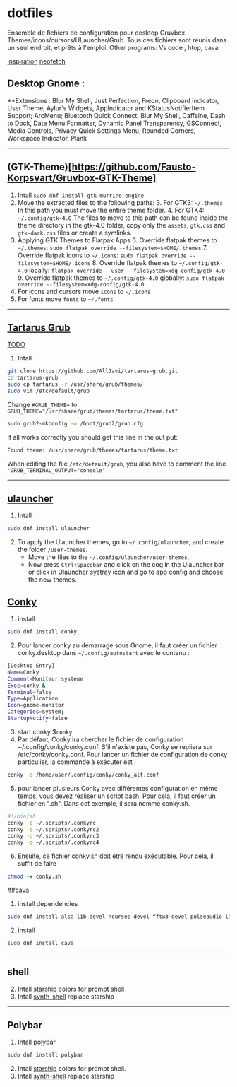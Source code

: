 # dotfiles
Ensemble de fichiers de configuration pour desktop Gruvbox Themes/icons/cursors/ULauncher/Grub.
Tous ces fichiers sont réunis dans un seul endroit, et prêts à l'emploi.
Other programs: Vs code , htop, cava.

[inspiration](https://github.com/lime-desu/dootsfile)
[neofetch](https://itsfoss.com/using-neofetch/)

## Desktop Gnome :
**Extensions : Blur My Shell, Just Perfection, Freon, Clipboard indicator, User Theme, Aylur's Widgets, AppIndicator and KStatusNotifierItem Support; ArcMenu; Bluetooth Quick Connect, Blur My Shell, Caffeine, Dash to Dock, Date Menu Formatter, Dynamic Panel Transparency, GSConnect, Media Controls, Privacy Quick Settings Menu, Rounded Corners, Workspace Indicator, Plank


---
## (GTK-Theme)[https://github.com/Fausto-Korpsvart/Gruvbox-GTK-Theme]
1. Intall `sudo dnf install gtk-murrine-engine`
2. Move the extracted files to the following paths:
	3. For GTK3: `~/.themes` In this path you must move the entire theme folder.
	4. For GTK4: `~/.config/gtk-4.0` The files to move to this path can be found inside the theme directory in the gtk-4.0 folder, copy only the `assets`, `gtk.css` and `gtk-dark.css` files or create a symlinks.
5. Applying GTK Themes to Flatpak Apps
	6. Override flatpak themes to `~/.themes`: `sudo flatpak override --filesystem=$HOME/.themes`
	7. Override flatpak icons to `~/.icons`: `sudo flatpak override --filesystem=$HOME/.icons`
	8. Override flatpak themes to `~/.config/gtk-4.0` locally: `flatpak override --user --filesystem=xdg-config/gtk-4.0`
	9. Override flatpak themes to `~/.config/gtk-4.0` globally: `sudo flatpak override --filesystem=xdg-config/gtk-4.0`
10. For icons and cursors move `icons` to `~/.icons`
10. For fonts move `fonts` to `~/.fonts`

---
## [Tartarus Grub](https://github.com/AllJavi/tartarus-grub)
[TODO](https://github.com/shvchk/fallout-grub-theme)
1. Intall
```bash
git clone https://github.com/AllJavi/tartarus-grub.git
cd tartarus-grub
sudo cp tartarus -r /usr/share/grub/themes/
sudo vim /etc/default/grub
```
Change `#GRUB_THEME=` to
`GRUB_THEME="/usr/share/grub/themes/tartarus/theme.txt"`
```bash
sudo grub2-mkconfig -o /boot/grub2/grub.cfg
```
If all works correctly you should get this line in the out put:
```bash
Found theme: /usr/share/grub/themes/tartarus/theme.txt
```
When editing the file `/etc/default/grub`, you also have to comment the line `'GRUB_TERMINAL_OUTPUT="console"`

---
## [ulauncher](https://ulauncher.io/#Download)  
1. Intall 
```bash
sudo dnf install ulauncher
``` 
2. To apply the Ulauncher themes, go to `~/.config/ulauncher`, and create the folder `/user-themes`.
	- Move the files to the `~/.config/ulauncher/user-themes`.
	- Now press `Ctrl+Spacebar` and click on the cog in the Ulauncher bar or click in Ulauncher systray icon and go to app config and choose the new themes.

## [Conky](https://github.com/brndnmtthws/conky)
1. install
```bash
sudo dnf install conky
``` 
2. Pour lancer conky au démarrage sous Gnome, il faut créer un fichier conky.desktop dans `~/.config/autostart` avec le contenu :
```bash
[Desktop Entry]
Name=Conky
Comment=Moniteur système
Exec=conky &
Terminal=false
Type=Application
Icon=gnome-monitor
Categories=System;
StartupNotify=false
``` 
3. start conky $`conky`
4. Par défaut, Conky ira chercher le fichier de configuration ~/.config/conky/conky.conf. S'il n'existe pas, Conky se repliera sur /etc/conky/conky.conf. Pour lancer un fichier de configuration de conky particulier, la commande à exécuter est :
```bash
conky -c /home/user/.config/conky/conky_alt.conf
```
5. pour lancer plusieurs Conky avec différentes configuration en même temps, vous devez réaliser un script bash. Pour cela, il faut créer un fichier en ".sh". Dans cet exemple, il sera nommé conky.sh.
```bash
#!/bin/sh
conky -c ~/.scripts/.conkyrc
conky -c ~/.scripts/.conkyrc2
conky -c ~/.scripts/.conkyrc3
conky -c ~/.scripts/.conkyrc4
```
6. Ensuite, ce fichier conky.sh doit être rendu exécutable. Pour cela, il suffit de faire
```bash
chmod +x conky.sh
```

##[cava](https://github.com/karlstav/cava)
1. install dependencies
```bash
sudo dnf install alsa-lib-devel ncurses-devel fftw3-devel pulseaudio-libs-devel libtool autoconf-archive
```
2. install
```bash
sudo dnf install cava
```

---
##  shell  
2. Intall [starship](https://starship.rs/) colors for prompt shell
3. Intall [synth-shell](https://github.com/andresgongora/synth-shell) replace starship


---
## Polybar 
1. Intall [polybar](https://github.com/polybar/polybar/wiki)
```bash
sudo dnf install polybar
``` 
2. Intall [starship](https://starship.rs/) colors for prompt shell.
3. Intall [synth-shell](https://github.com/andresgongora/synth-shell) replace starship

